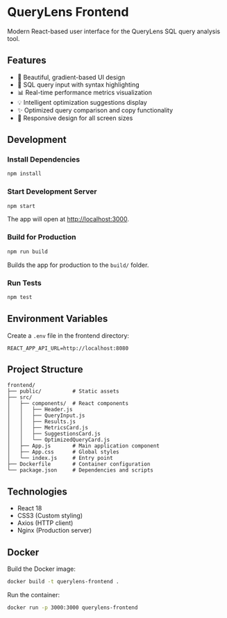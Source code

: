 # QueryLens Frontend

Modern React-based user interface for the QueryLens SQL query analysis tool.

## Features

- 🎨 Beautiful, gradient-based UI design
- 📝 SQL query input with syntax highlighting
- 📊 Real-time performance metrics visualization
- 💡 Intelligent optimization suggestions display
- ✨ Optimized query comparison and copy functionality
- 📱 Responsive design for all screen sizes

## Development

### Install Dependencies

```bash
npm install
```

### Start Development Server

```bash
npm start
```

The app will open at [http://localhost:3000](http://localhost:3000).

### Build for Production

```bash
npm run build
```

Builds the app for production to the `build/` folder.

### Run Tests

```bash
npm test
```

## Environment Variables

Create a `.env` file in the frontend directory:

```env
REACT_APP_API_URL=http://localhost:8080
```

## Project Structure

```
frontend/
├── public/          # Static assets
├── src/
│   ├── components/  # React components
│   │   ├── Header.js
│   │   ├── QueryInput.js
│   │   ├── Results.js
│   │   ├── MetricsCard.js
│   │   ├── SuggestionsCard.js
│   │   └── OptimizedQueryCard.js
│   ├── App.js       # Main application component
│   ├── App.css      # Global styles
│   └── index.js     # Entry point
├── Dockerfile       # Container configuration
└── package.json     # Dependencies and scripts
```

## Technologies

- React 18
- CSS3 (Custom styling)
- Axios (HTTP client)
- Nginx (Production server)

## Docker

Build the Docker image:

```bash
docker build -t querylens-frontend .
```

Run the container:

```bash
docker run -p 3000:3000 querylens-frontend
```

